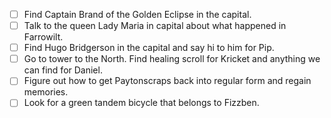 - [ ] Find Captain Brand of the Golden Eclipse in the capital.
- [ ] Talk to the queen Lady Maria in capital about what happened in Farrowilt.
- [ ] Find Hugo Bridgerson in the capital and say hi to him for Pip.
- [ ] Go to tower to the North. Find healing scroll for Kricket and anything we can find for Daniel.
- [ ] Figure out how to get Paytonscraps back into regular form and regain memories.
- [ ] Look for a green tandem bicycle that belongs to Fizzben.